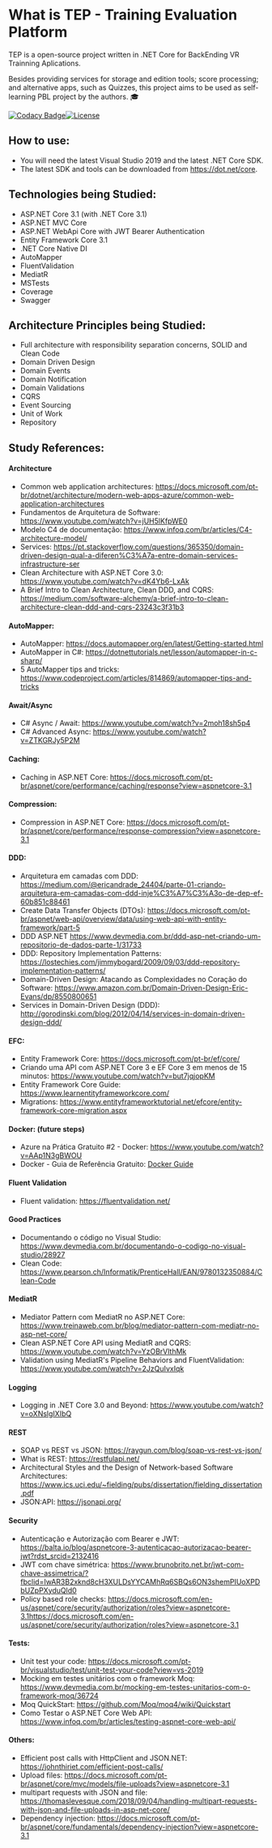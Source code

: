 What is TEP - Training Evaluation Platform
=====================
TEP is a open-source project written in .NET Core for BackEnding VR Trainning Aplications.

Besides providing services for storage and edition tools; score processing; and alternative apps, such as Quizzes, this project aims to be used as self-learning PBL project by the authors. :mortar_board: 

[![Codacy Badge](https://api.codacy.com/project/badge/Grade/91e984d9fad349de82d2888efce791ca)](https://app.codacy.com/manual/rmcs87/TrainingEvaluationPlatform?utm_source=github.com&utm_medium=referral&utm_content=rmcs87/TrainingEvaluationPlatform&utm_campaign=Badge_Grade_Dashboard)[![License](https://img.shields.io/github/license/rmcs87/TrainingEvaluationPlatform)](LICENSE)

## How to use:
- You will need the latest Visual Studio 2019 and the latest .NET Core SDK.
- The latest SDK and tools can be downloaded from https://dot.net/core.

## Technologies being Studied:
- ASP.NET Core 3.1 (with .NET Core 3.1)
- ASP.NET MVC Core 
- ASP.NET WebApi Core with JWT Bearer Authentication
- Entity Framework Core 3.1
- .NET Core Native DI
- AutoMapper
- FluentValidation
- MediatR
- MSTests
- Coverage
- Swagger

## Architecture Principles being Studied:
- Full architecture with responsibility separation concerns, SOLID and Clean Code
- Domain Driven Design
- Domain Events
- Domain Notification
- Domain Validations
- CQRS
- Event Sourcing
- Unit of Work
- Repository

## Study References:

#### Architecture
* Common web application architectures: https://docs.microsoft.com/pt-br/dotnet/architecture/modern-web-apps-azure/common-web-application-architectures
* Fundamentos de Arquitetura de Software: https://www.youtube.com/watch?v=jUH5lKfpWE0
* Modelo C4 de documentação: https://www.infoq.com/br/articles/C4-architecture-model/
* Services: https://pt.stackoverflow.com/questions/365350/domain-driven-design-qual-a-diferen%C3%A7a-entre-domain-services-infrastructure-ser
* Clean Architecture with ASP.NET Core 3.0: https://www.youtube.com/watch?v=dK4Yb6-LxAk
* A Brief Intro to Clean Architecture, Clean DDD, and CQRS: https://medium.com/software-alchemy/a-brief-intro-to-clean-architecture-clean-ddd-and-cqrs-23243c3f31b3

#### AutoMapper:
* AutoMapper: https://docs.automapper.org/en/latest/Getting-started.html
* AutoMapper in C#: https://dotnettutorials.net/lesson/automapper-in-c-sharp/
* 5 AutoMapper tips and tricks: https://www.codeproject.com/articles/814869/automapper-tips-and-tricks

#### Await/Async
* C# Async / Await: https://www.youtube.com/watch?v=2moh18sh5p4
* C# Advanced Async: https://www.youtube.com/watch?v=ZTKGRJy5P2M

#### Caching:
* Caching in ASP.NET Core: https://docs.microsoft.com/pt-br/aspnet/core/performance/caching/response?view=aspnetcore-3.1

#### Compression:
* Compression in ASP.NET Core: https://docs.microsoft.com/pt-br/aspnet/core/performance/response-compression?view=aspnetcore-3.1

#### DDD:
* Arquitetura em camadas com DDD: https://medium.com/@ericandrade_24404/parte-01-criando-arquitetura-em-camadas-com-ddd-inje%C3%A7%C3%A3o-de-dep-ef-60b851c88461
* Create Data Transfer Objects (DTOs): https://docs.microsoft.com/pt-br/aspnet/web-api/overview/data/using-web-api-with-entity-framework/part-5
* DDD ASP.NET https://www.devmedia.com.br/ddd-asp-net-criando-um-repositorio-de-dados-parte-1/31733
* DDD: Repository Implementation Patterns: https://lostechies.com/jimmybogard/2009/09/03/ddd-repository-implementation-patterns/
* Domain-Driven Design: Atacando as Complexidades no Coração do Software: https://www.amazon.com.br/Domain-Driven-Design-Eric-Evans/dp/8550800651
* Services in Domain-Driven Design (DDD): http://gorodinski.com/blog/2012/04/14/services-in-domain-driven-design-ddd/

#### EFC:
* Entity Framework Core: https://docs.microsoft.com/pt-br/ef/core/
* Criando uma API com ASP.NET Core 3 e EF Core 3 em menos de 15 minutos: https://www.youtube.com/watch?v=but7jqjopKM
* Entity Framework Core Guide: https://www.learnentityframeworkcore.com/
* Migrations: https://www.entityframeworktutorial.net/efcore/entity-framework-core-migration.aspx

#### Docker: (future steps)
* Azure na Prática Gratuito #2 - Docker: https://www.youtube.com/watch?v=AAp1N3gBWOU
* Docker - Guia de Referência Gratuito:
[Docker Guide](https://medium.com/@renato.groffe/docker-guia-de-refer%C3%AAncia-gratuito-70c14cfd8132 "Docker Guide")

#### Fluent Validation
* Fluent validation: https://fluentvalidation.net/

#### Good Practices
* Documentando o código no Visual Studio: https://www.devmedia.com.br/documentando-o-codigo-no-visual-studio/28927
* Clean Code: https://www.pearson.ch/Informatik/PrenticeHall/EAN/9780132350884/Clean-Code

#### MediatR
* Mediator Pattern com MediatR no ASP.NET Core: https://www.treinaweb.com.br/blog/mediator-pattern-com-mediatr-no-asp-net-core/
* Clean ASP.NET Core API using MediatR and CQRS: https://www.youtube.com/watch?v=YzOBrVlthMk
* Validation using MediatR's Pipeline Behaviors and FluentValidation: https://www.youtube.com/watch?v=2JzQuIvxIqk

#### Logging
* Logging in .NET Core 3.0 and Beyond: https://www.youtube.com/watch?v=oXNslgIXIbQ

#### REST
* SOAP vs REST vs JSON: https://raygun.com/blog/soap-vs-rest-vs-json/
* What is REST: https://restfulapi.net/
* Architectural Styles and the Design of Network-based Software Architectures: https://www.ics.uci.edu/~fielding/pubs/dissertation/fielding_dissertation.pdf
* JSON:API: https://jsonapi.org/

#### Security
* Autenticação e Autorização com Bearer e JWT: https://balta.io/blog/aspnetcore-3-autenticacao-autorizacao-bearer-jwt?rdst_srcid=2132416
* JWT com chave simétrica: https://www.brunobrito.net.br/jwt-com-chave-assimetrica/?fbclid=IwAR3B2xknd8cH3XULDsYYCAMhRq6SBQs6ON3shemPIUoXPDbUZpPXyduQld0
* Policy based role checks: https://docs.microsoft.com/en-us/aspnet/core/security/authorization/roles?view=aspnetcore-3.1https://docs.microsoft.com/en-us/aspnet/core/security/authorization/roles?view=aspnetcore-3.1

#### Tests:
* Unit test your code: https://docs.microsoft.com/pt-br/visualstudio/test/unit-test-your-code?view=vs-2019
* Mocking em testes unitários com o framework Moq: https://www.devmedia.com.br/mocking-em-testes-unitarios-com-o-framework-moq/36724
* Moq QuickStart:  https://github.com/Moq/moq4/wiki/Quickstart
* Como Testar o ASP.NET Core Web API: https://www.infoq.com/br/articles/testing-aspnet-core-web-api/

#### Others:
* Efficient post calls with HttpClient and JSON.NET: https://johnthiriet.com/efficient-post-calls/
* Upload files: https://docs.microsoft.com/pt-br/aspnet/core/mvc/models/file-uploads?view=aspnetcore-3.1
* multipart requests with JSON and file: https://thomaslevesque.com/2018/09/04/handling-multipart-requests-with-json-and-file-uploads-in-asp-net-core/
* Dependency injection: https://docs.microsoft.com/pt-br/aspnet/core/fundamentals/dependency-injection?view=aspnetcore-3.1

